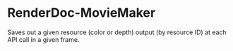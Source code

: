 # RenderDoc-MovieMaker
Saves out a given resource (color or depth) output (by resource ID) at each API call in a given frame. 

